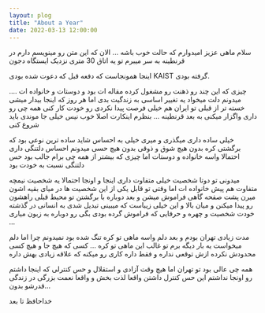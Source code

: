 ```yaml
---
layout: plog
title: "About a Year"
date: 2022-03-13 12:00:00
---
```


سلام ماهی عزیز
امیدوارم که حالت خوب باشه ... الان که این متن رو مینویسم دارم در قرنطینه به سر میبرم تو یه اتاق 30 متری نزدیک ایستگاه دجون

اینجا همونجاست که دفعه قبل که دعوت شده بودی KAIST گرفته بودی.

چیزی که این چند رو ذهنت رو مشغول کرده مقاله ات بود و دوستات و خانواده ات .... میدونم دلت میخواد یه تغییر اساسی به زندگیت بدی اما هر روز که اینجا بیدار میشی خسته تر از قبلی تو ایران هم خیلی فرصت پیدا نکردی رو خودت کار کنی همه چی رو داری واگزار میکنی به بعد قرنطینه ... بنظرم اینکارت اصلا خوب نیس خیلی جا موندی باید شروع کنی

خیلی ساده داری میگذری و میری خیلی به احساس شاید ساده ترین نوعی بود که برگشتی کره بدون هیچ شوق و ذوقی بدون هیچ حسی
میدونم احساس دلتنگی داری احتمالا واسه خانواده و دوستات اما چیزی که بیشتر از همه چی برام جالب بود حس دلتنگی نسبت به خودت بود

میدونی تو دوتا شخصیت خیلی متفاوت داری اینجا و اونجا احتمالا یه شخصیت نیمچه متفاوت هم پیش خانواده ات
اما وقتی تو قابل یکی از این شخصیت ها در میای بقیه اشون میرن پشت صفحه گاهی فراموش میشن و بعد دوباره با برگشتن تو محیط قبلی راهشون رو پیدا میکنن و میان بالا و این خیلی زیباست که میبینی تبدیل شدی به انسانی در گذشته خودت شخصیت و چهره و حرفایی که فراموش گرده بودی بگی رو دوباره به زبون میاری ...

مدت زیادی تهران بودم و بعد دلم واسه ماهی تو کره تنگ شده بود نمیدونم چرا اما دلم میخواست یه بار دیگه برم تو غالب این ماهی تو کره ... کسی که هیچ جا و هیچ کسی محدودش نکرده ازش توقعی نداره و فقط داره کاری رو میکنه که علاقه زیادی بهش داره

همه چی عالی بود تو تهران اما هیچ وقت آزادی و استقلال و حس کنترلی که اینجا داشتم رو اونجا نداشتم این حس کنترل داشتن واقعا لذت بخش و واقعا نعمت بزرگی در زندگی قدرشو بدون...


خداحافظ تا بعد
